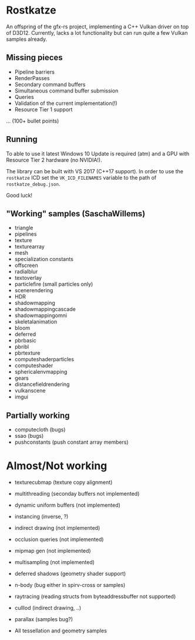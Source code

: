
# Rostkatze

An offspring of the gfx-rs project, implementing a C++ Vulkan driver on top of D3D12.
Currently, lacks a lot functionality but can run quite a few Vulkan samples already.

## Missing pieces

- Pipeline barriers
- RenderPasses
- Secondary command buffers
- Simultaneous command buffer submission
- Queries
- Validation of the current implementation(!)
- Resource Tier 1 support

... (100+ bullet points)

## Running

To able to use it latest Windows 10 Update is required (atm) and a GPU with Resource Tier 2 hardware (no NVIDIA!).

The library can be built with VS 2017 (C++17 support). In order to use the `rostkatze` ICD set the `VK_ICD_FILENAMES` variable to the path of `rostkatze_debug.json`.

Good luck!


## "Working" samples (SaschaWillems)

- triangle
- pipelines
- texture
- texturearray
- mesh
- specialization constants
- offscreen
- radialblur
- textoverlay
- particlefire (small particles only)
- scenerendering
- HDR
- shadowmapping
- shadowmappingcascade
- shadowmappingomni
- skeletalanimation
- bloom
- deferred
- pbrbasic
- pbribl
- pbrtexture
- computeshaderparticles
- computeshader
- sphericalenvmapping
- gears
- distancefieldrendering
- vulkanscene
- imgui

## Partially working

- computecloth (bugs)
- ssao (bugs)
- pushconstants (push constant array members)

# Almost/Not working

- texturecubmap (texture copy alignment)
- multithreading (seconday buffers not implemented)
- dynamic uniform buffers (not implemented)
- instancing (inverse, ?)
- indirect drawing (not implemented)
- occlusion queries (not implemented)
- mipmap gen (not implemented)
- multisampling (not implemented)
- deferred shadows (geometry shader support)
- n-body (bug either in spirv-cross or samples)
- raytracing (reading structs from byteaddressbuffer not supported)
- culllod (indirect drawing, ..)
- parallax (samples bug?)

- All tessellation and geometry samples
